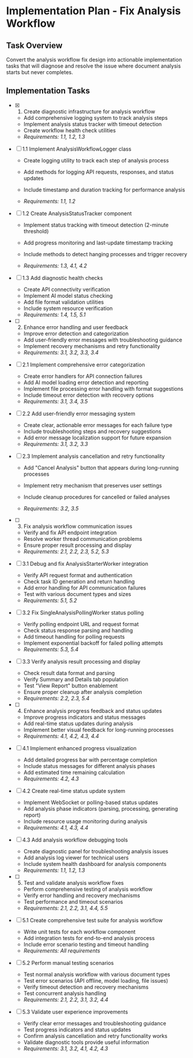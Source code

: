 # Implementation Plan - Fix Analysis Workflow

## Task Overview

Convert the analysis workflow fix design into actionable implementation tasks that will diagnose and resolve the issue where document analysis starts but never completes.

## Implementation Tasks

- [x] 1. Create diagnostic infrastructure for analysis workflow


  - Add comprehensive logging system to track analysis steps
  - Implement analysis status tracker with timeout detection
  - Create workflow health check utilities
  - _Requirements: 1.1, 1.2, 1.3_



- [ ] 1.1 Implement AnalysisWorkflowLogger class
  - Create logging utility to track each step of analysis process
  - Add methods for logging API requests, responses, and status updates
  - Include timestamp and duration tracking for performance analysis


  - _Requirements: 1.1, 1.2_

- [ ] 1.2 Create AnalysisStatusTracker component
  - Implement status tracking with timeout detection (2-minute threshold)


  - Add progress monitoring and last-update timestamp tracking
  - Include methods to detect hanging processes and trigger recovery
  - _Requirements: 1.3, 4.1, 4.2_


- [ ] 1.3 Add diagnostic health checks
  - Create API connectivity verification
  - Implement AI model status checking
  - Add file format validation utilities
  - Include system resource verification
  - _Requirements: 1.4, 1.5, 5.1_

- [ ] 2. Enhance error handling and user feedback
  - Improve error detection and categorization
  - Add user-friendly error messages with troubleshooting guidance
  - Implement recovery mechanisms and retry functionality
  - _Requirements: 3.1, 3.2, 3.3, 3.4_





- [ ] 2.1 Implement comprehensive error categorization
  - Create error handlers for API connection failures
  - Add AI model loading error detection and reporting
  - Implement file processing error handling with format suggestions
  - Include timeout error detection with recovery options
  - _Requirements: 3.1, 3.4, 3.5_

- [ ] 2.2 Add user-friendly error messaging system
  - Create clear, actionable error messages for each failure type
  - Include troubleshooting steps and recovery suggestions
  - Add error message localization support for future expansion
  - _Requirements: 3.1, 3.2, 3.3_


- [ ] 2.3 Implement analysis cancellation and retry functionality
  - Add "Cancel Analysis" button that appears during long-running processes
  - Implement retry mechanism that preserves user settings
  - Include cleanup procedures for cancelled or failed analyses




  - _Requirements: 3.2, 3.5_

- [ ] 3. Fix analysis workflow communication issues


  - Verify and fix API endpoint integration
  - Resolve worker thread communication problems
  - Ensure proper result processing and display
  - _Requirements: 2.1, 2.2, 2.3, 5.2, 5.3_


- [ ] 3.1 Debug and fix AnalysisStarterWorker integration
  - Verify API request format and authentication
  - Check task ID generation and return handling
  - Add error handling for API communication failures
  - Test with various document types and sizes
  - _Requirements: 5.1, 5.2_

- [ ] 3.2 Fix SingleAnalysisPollingWorker status polling
  - Verify polling endpoint URL and request format
  - Check status response parsing and handling
  - Add timeout handling for polling requests
  - Implement exponential backoff for failed polling attempts
  - _Requirements: 5.3, 5.4_

- [ ] 3.3 Verify analysis result processing and display
  - Check result data format and parsing
  - Verify Summary and Details tab population
  - Test "View Report" button enablement
  - Ensure proper cleanup after analysis completion
  - _Requirements: 2.2, 2.3, 5.4_

- [ ] 4. Enhance analysis progress feedback and status updates
  - Improve progress indicators and status messages
  - Add real-time status updates during analysis
  - Implement better visual feedback for long-running processes
  - _Requirements: 4.1, 4.2, 4.3, 4.4_

- [ ] 4.1 Implement enhanced progress visualization
  - Add detailed progress bar with percentage completion
  - Include status messages for different analysis phases
  - Add estimated time remaining calculation
  - _Requirements: 4.2, 4.3_

- [ ] 4.2 Create real-time status update system
  - Implement WebSocket or polling-based status updates
  - Add analysis phase indicators (parsing, processing, generating report)
  - Include resource usage monitoring during analysis
  - _Requirements: 4.1, 4.3, 4.4_

- [ ] 4.3 Add analysis workflow debugging tools
  - Create diagnostic panel for troubleshooting analysis issues
  - Add analysis log viewer for technical users
  - Include system health dashboard for analysis components
  - _Requirements: 1.1, 1.2, 1.3_

- [ ] 5. Test and validate analysis workflow fixes
  - Perform comprehensive testing of analysis workflow
  - Verify error handling and recovery mechanisms
  - Test performance and timeout scenarios
  - _Requirements: 2.1, 2.2, 3.1, 4.4, 5.5_

- [ ] 5.1 Create comprehensive test suite for analysis workflow
  - Write unit tests for each workflow component
  - Add integration tests for end-to-end analysis process
  - Include error scenario testing and timeout handling
  - _Requirements: All requirements_

- [ ] 5.2 Perform manual testing scenarios
  - Test normal analysis workflow with various document types
  - Test error scenarios (API offline, model loading, file issues)
  - Verify timeout detection and recovery mechanisms
  - Test concurrent analysis handling
  - _Requirements: 2.1, 2.2, 3.1, 3.2, 4.4_

- [ ] 5.3 Validate user experience improvements
  - Verify clear error messages and troubleshooting guidance
  - Test progress indicators and status updates
  - Confirm analysis cancellation and retry functionality works
  - Validate diagnostic tools provide useful information
  - _Requirements: 3.1, 3.2, 4.1, 4.2, 4.3_